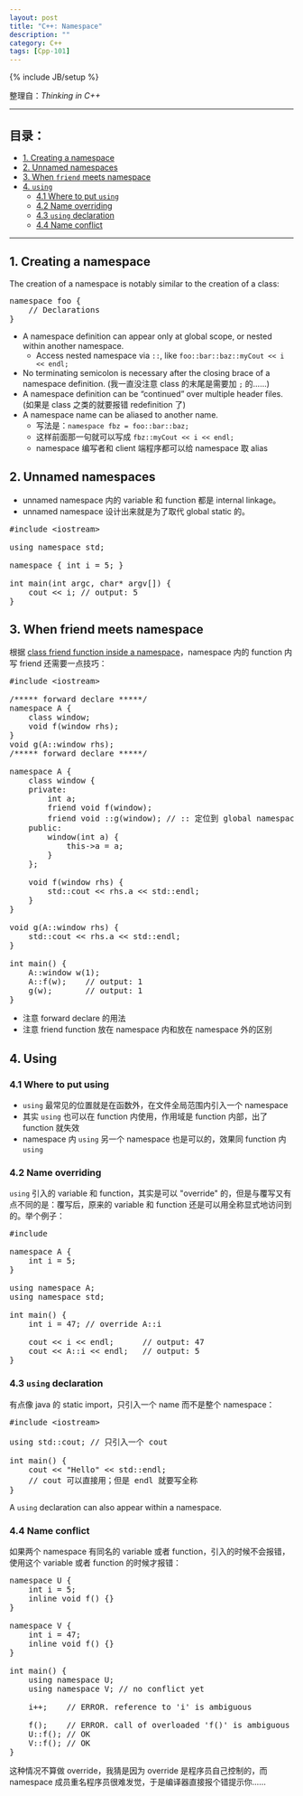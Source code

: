 ```yaml
---
layout: post
title: "C++: Namespace"
description: ""
category: C++
tags: [Cpp-101]
---
```

{% include JB/setup %}

整理自：_Thinking in C++_

-----

## 目录：

- [1. Creating a namespace](#create-namespace)
- [2. Unnamed namespaces](#unnamed-namespace)
- [3. When `friend` meets namespace](#friend-and-namespace)
- [4. `using`](#using)
	- [4.1 Where to put `using`](#where-to-put-using)
	- [4.2 Name overriding](#name-override)
	- [4.3 `using` declaration](#using-declaration)
	- [4.4 Name conflict](#name-conflict)

-----

## <a name="create-namespace"></a>1. Creating a namespace

The creation of a namespace is notably similar to the creation of a class:

<pre class="prettyprint linenums">
namespace foo {
	// Declarations
}
</pre>

- A namespace definition can appear only at global scope, or nested within another namespace.
	- Access nested namespace via `::`, like `foo::bar::baz::myCout << i << endl;`
- No terminating semicolon is necessary after the closing brace of a namespace definition. (我一直没注意 class 的末尾是需要加 `;` 的……)
- A namespace definition can be “continued” over multiple header files. (如果是 class 之类的就要报错 redefinition 了)
- A namespace name can be aliased to another name. 
	- 写法是：`namespace fbz = foo::bar::baz;`
	- 这样前面那一句就可以写成 `fbz::myCout << i << endl;`
	- namespace 编写者和 client 端程序都可以给 namespace 取 alias
	
## <a name="unnamed-namespace"></a>2. Unnamed namespaces

- unnamed namespace 内的 variable 和 function 都是 internal linkage。
- unnamed namespace 设计出来就是为了取代 global static 的。

<pre class="prettyprint linenums">
#include &lt;iostream&gt;

using namespace std;
 
namespace { int i = 5; } 
 
int main(int argc, char* argv[]) {
	cout &lt;&lt; i; // output: 5
}
</pre>

## <a name="friend-and-namespace"></a>3. When friend meets namespace

根据 [class friend function inside a namespace](http://stackoverflow.com/questions/10934226/class-friend-function-inside-a-namespace)，namespace 内的 function 内写 friend 还需要一点技巧：

<pre class="prettyprint linenums">
#include &lt;iostream&gt;

/***** forward declare *****/
namespace A {
	class window;
	void f(window rhs);
}
void g(A::window rhs);
/***** forward declare *****/

namespace A {
	class window {
	private:
	    int a;
	    friend void f(window);
	    friend void ::g(window); // :: 定位到 global namespace 
	public:
		window(int a) {
			this->a = a;
		}
	};
	
	void f(window rhs) {
		std::cout &lt;&lt; rhs.a &lt;&lt; std::endl;
	}
}

void g(A::window rhs) {
	std::cout &lt;&lt; rhs.a &lt;&lt; std::endl;
}

int main() {
	A::window w(1);
	A::f(w);	// output: 1 
	g(w);		// output: 1 
}
</pre>

* 注意 forward declare 的用法
* 注意 friend function 放在 namespace 内和放在 namespace 外的区别

## <a name="using"></a>4. Using

### <a name="where-to-put-using"></a>4.1 Where to put using

* `using` 最常见的位置就是在函数外，在文件全局范围内引入一个 namespace
* 其实 `using` 也可以在 function 内使用，作用域是 function 内部，出了 function 就失效
* namespace 内 `using` 另一个 namespace 也是可以的，效果同 function 内 `using`

### <a name="name-override"></a>4.2 Name overriding

`using` 引入的 variable 和 function，其实是可以 "override" 的，但是与覆写又有点不同的是：覆写后，原来的 variable 和 function 还是可以用全称显式地访问到的。举个例子：

<pre class="prettyprint linenums">
#include <iostream>

namespace A {
	int i = 5;
}

using namespace A;
using namespace std;

int main() {
	int i = 47; // override A::i
	
	cout &lt;&lt; i &lt;&lt; endl;		// output: 47
	cout &lt;&lt; A::i &lt;&lt; endl;	// output: 5
}
</pre>

### <a name="using-declaration"></a>4.3 `using` declaration

有点像 java 的 static import，只引入一个 name 而不是整个 namespace：

<pre class="prettyprint linenums">
#include &lt;iostream&gt;

using std::cout; // 只引入一个 cout

int main() {
	cout &lt;&lt; "Hello" &lt;&lt; std::endl;
	// cout 可以直接用；但是 endl 就要写全称
}
</pre>

A `using` declaration can also appear within a namespace.

### <a name="name-conflict"></a>4.4 Name conflict

如果两个 namespace 有同名的 variable 或者 function，引入的时候不会报错，使用这个 variable 或者 function 的时候才报错：

<pre class="prettyprint linenums">
namespace U {
	int i = 5;
	inline void f() {}
}

namespace V {
	int i = 47;
	inline void f() {}
}

int main() {
	using namespace U;
	using namespace V; // no conflict yet
	
	i++;	// ERROR. reference to 'i' is ambiguous
	
	f(); 	// ERROR. call of overloaded 'f()' is ambiguous
	U::f();	// OK
	V::f();	// OK
}
</pre>

这种情况不算做 override，我猜是因为 override 是程序员自己控制的，而 namespace 成员重名程序员很难发觉，于是编译器直接报个错提示你……

